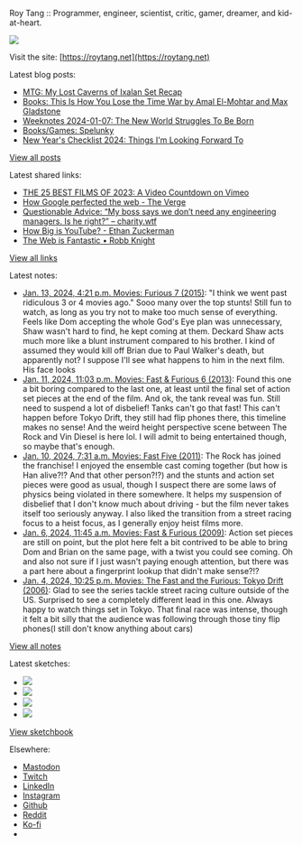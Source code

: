 Roy Tang :: Programmer, engineer, scientist, critic, gamer, dreamer, and kid-at-heart.

![](https://roytang.net/static/img/profile.jpg)

Visit the site: [https://roytang.net](https://roytang.net)

Latest blog posts:

- [MTG: My Lost Caverns of Ixalan Set Recap](https://roytang.net/2024/01/mtglci-set-recap/)
- [Books: This Is How You Lose the Time War by Amal El-Mohtar and Max Gladstone](https://roytang.net/2024/01/how-you-lose-the-time-war/)
- [Weeknotes 2024-01-07: The New World Struggles To Be Born](https://roytang.net/2024/01/weeknotes-01-07/)
- [Books/Games: Spelunky](https://roytang.net/2024/01/spelunky/)
- [New Year&#x27;s Checklist 2024: Things I&#x27;m Looking Forward To](https://roytang.net/2024/01/2024-checklist/)

[View all posts](https://roytang.net/blog)

Latest shared links:

- [THE 25 BEST FILMS OF 2023: A Video Countdown on Vimeo](https://roytang.net/2024/01/afc42ddb5ce5dfd5e879abf3fa0abaa1/)
- [How Google perfected the web - The Verge](https://roytang.net/2024/01/046a4aca53daed6d90feef63ba91bbca/)
- [Questionable Advice: “My boss says we don’t need any engineering managers. Is he right?” – charity.wtf](https://roytang.net/2024/01/5407768f4bacba4da3a0fc557354f72f/)
- [How Big is YouTube? - Ethan Zuckerman](https://roytang.net/2024/01/bd3b1dee29c6d00d7df545761877bccb/)
- [The Web is Fantastic • Robb Knight](https://roytang.net/2024/01/5b0c2fbcc4f1b7e9a22512912a2bdda7/)

[View all links](https://roytang.net/links)

Latest notes:

- [Jan. 13, 2024, 4:21 p.m. Movies: Furious 7 (2015)](https://roytang.net/2024/01/furious-7-2015/): &quot;I think we went past ridiculous 3 or 4 movies ago.&quot; Sooo many over the top stunts! Still fun to watch, as long as you try not to make too much sense of everything. Feels like Dom accepting the whole God&#x27;s Eye plan was unnecessary, Shaw wasn&#x27;t hard to find, he kept coming at them. Deckard Shaw acts much more like a blunt instrument compared to his brother. I kind of assumed they would kill off Brian due to Paul Walker&#x27;s death, but apparently not? I suppose I&#x27;ll see what happens to him in the next film. His face looks
- [Jan. 11, 2024, 11:03 p.m. Movies: Fast &amp; Furious 6 (2013)](https://roytang.net/2024/01/fast-furious-6-2013/): Found this one a bit boring compared to the last one, at least until the final set of action set pieces at the end of the film. And ok, the tank reveal was fun. Still need to suspend a lot of disbelief! Tanks can&#x27;t go that fast! This can&#x27;t happen before Tokyo Drift, they still had flip phones there, this timeline makes no sense! And the weird height perspective scene between The Rock and Vin Diesel is here lol. I will admit to being entertained though, so maybe that&#x27;s enough.
- [Jan. 10, 2024, 7:31 a.m. Movies: Fast Five (2011)](https://roytang.net/2024/01/fast-five-2011/): The Rock has joined the franchise! I enjoyed the ensemble cast coming together (but how is Han alive?!? And that other person?!?) and the stunts and action set pieces were good as usual, though I suspect there are some laws of physics being violated in there somewhere. It helps my suspension of disbelief that I don&#x27;t know much about driving - but the film never takes itself too seriously anyway. I also liked the transition from a street racing focus to a heist focus, as I generally enjoy heist films more.
- [Jan. 6, 2024, 11:45 a.m. Movies: Fast &amp; Furious (2009)](https://roytang.net/2024/01/fast-furious-2009/): Action set pieces are still on point, but the plot here felt a bit contrived to be able to bring Dom and Brian on the same page, with a twist you could see coming. Oh and also not sure if I just wasn&#x27;t paying enough attention, but there was a part here about a fingerprint lookup that didn&#x27;t make sense?!?
- [Jan. 4, 2024, 10:25 p.m. Movies: The Fast and the Furious: Tokyo Drift (2006)](https://roytang.net/2024/01/the-fast-and-the-furious-tokyo-drift-2006/): Glad to see the series tackle street racing culture outside of the US. Surprised to see a completely different lead in this one. Always happy to watch things set in Tokyo. That final race was intense, though it felt a bit silly that the audience was following through those tiny flip phones(I still don&#x27;t know anything about cars)

[View all notes](https://roytang.net/notes)

Latest sketches:


- ![](https://roytang.net/media/cache/c3/52/c3524701d7d18fa2b6b280d4437c7ba1.jpg)
- ![](https://roytang.net/media/cache/b8/6e/b86e3f7c5db451a5bf40260cdf52e2c0.jpg)
- ![](https://roytang.net/media/cache/09/11/09119bc377da2a1bf7e9d18251a6b7a6.jpg)
- ![](https://roytang.net/media/cache/3c/7d/3c7d410c1cd355b7897272dd51e3b61a.jpg)

[View sketchbook](https://roytang.net/albums/sketchbook)


Elsewhere:

- [Mastodon](https://indieweb.social/@roytang)
- [Twitch](https://twitch.tv/twitchyroy)
- [LinkedIn](https://www.linkedin.com/in/roytang)
- [Instagram](https://instagram.com/roytang0400)
- [Github](https://github.com/roytang)
- [Reddit](https://reddit.com/u/hungryroy)
- [Ko-fi](https://ko-fi.com/roytang)
- [](mailto:hello@roytang.net)